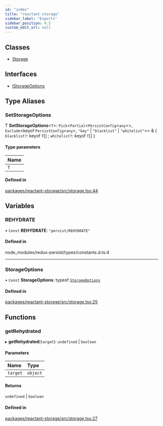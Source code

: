 ```yaml
---
id: "index"
title: "reactant-storage"
sidebar_label: "Exports"
sidebar_position: 0.5
custom_edit_url: null
---
```


## Classes

- [Storage](classes/Storage.md)

## Interfaces

- [IStorageOptions](interfaces/IStorageOptions.md)

## Type Aliases

### SetStorageOptions

Ƭ **SetStorageOptions**<`T`\>: `Pick`<`Partial`<`PersistConfig`<`any`\>\>, `Exclude`<keyof `PersistConfig`<`any`\>, ``"key"`` \| ``"blacklist"`` \| ``"whitelist"``\>\> & { `blacklist?`: keyof `T`[] ; `whitelist?`: keyof `T`[]  }

#### Type parameters

| Name |
| :------ |
| `T` |

#### Defined in

[packages/reactant-storage/src/storage.tsx:44](https://github.com/unadlib/reactant/blob/3607db05/packages/reactant-storage/src/storage.tsx#L44)

## Variables

### REHYDRATE

• `Const` **REHYDRATE**: ``"persist/REHYDRATE"``

#### Defined in

node_modules/redux-persist/types/constants.d.ts:4

___

### StorageOptions

• `Const` **StorageOptions**: typeof [`StorageOptions`](#storageoptions)

#### Defined in

[packages/reactant-storage/src/storage.tsx:25](https://github.com/unadlib/reactant/blob/3607db05/packages/reactant-storage/src/storage.tsx#L25)

## Functions

### getRehydrated

▸ **getRehydrated**(`target`): `undefined` \| `boolean`

#### Parameters

| Name | Type |
| :------ | :------ |
| `target` | `object` |

#### Returns

`undefined` \| `boolean`

#### Defined in

[packages/reactant-storage/src/storage.tsx:27](https://github.com/unadlib/reactant/blob/3607db05/packages/reactant-storage/src/storage.tsx#L27)
